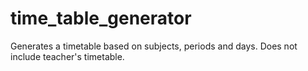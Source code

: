 # time_table_generator
Generates a timetable based on subjects, periods and days. Does not include teacher's timetable.
